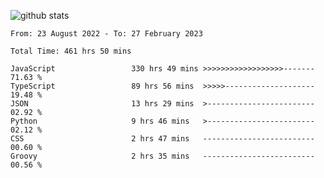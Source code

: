 
![github stats](https://github-readme-stats.vercel.app/api?username=realmahd1&show_icons=true&theme=codeSTACKr&hide_rank=true&count_private=true)

<!--START_SECTION:waka-->

```text
From: 23 August 2022 - To: 27 February 2023

Total Time: 461 hrs 50 mins

JavaScript                 330 hrs 49 mins >>>>>>>>>>>>>>>>>>-------   71.63 %
TypeScript                 89 hrs 56 mins  >>>>>--------------------   19.48 %
JSON                       13 hrs 29 mins  >------------------------   02.92 %
Python                     9 hrs 46 mins   >------------------------   02.12 %
CSS                        2 hrs 47 mins   -------------------------   00.60 %
Groovy                     2 hrs 35 mins   -------------------------   00.56 %
```

<!--END_SECTION:waka-->
